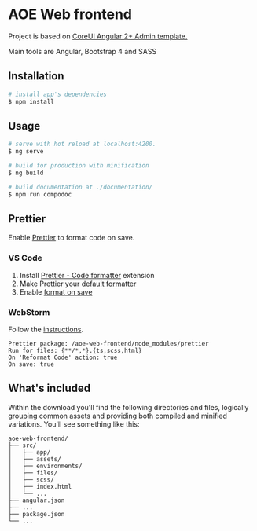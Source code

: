 # AOE Web frontend

Project is based on [CoreUI Angular 2+ Admin template.](https://github.com/coreui/coreui-free-angular-admin-template)

Main tools are Angular, Bootstrap 4 and SASS

## Installation

``` bash
# install app's dependencies
$ npm install
```

## Usage

``` bash
# serve with hot reload at localhost:4200.
$ ng serve

# build for production with minification
$ ng build

# build documentation at ./documentation/
$ npm run compodoc
```

## Prettier

Enable [Prettier](https://prettier.io/docs/en/index.html) to format code on save.

### VS Code

1. Install [Prettier - Code formatter](https://marketplace.visualstudio.com/items?itemName=esbenp.prettier-vscode) extension
2. Make Prettier your [default formatter](https://marketplace.visualstudio.com/items?itemName=esbenp.prettier-vscode#default-formatter)
3. Enable [format on save](https://marketplace.visualstudio.com/items?itemName=esbenp.prettier-vscode#format-on-save)

### WebStorm

Follow the [instructions](https://www.jetbrains.com/help/webstorm/prettier.html#ws_prettier_install).

```
Prettier package: /aoe-web-frontend/node_modules/prettier
Run for files: {**/*,*}.{ts,scss,html}
On 'Reformat Code' action: true
On save: true
```

## What's included

Within the download you'll find the following directories and files, logically grouping common assets and providing both compiled and minified variations. You'll see something like this:

```
aoe-web-frontend/
├── src/
│   ├── app/
│   ├── assets/
│   ├── environments/
│   ├── files/
│   ├── scss/
│   ├── index.html
│   └── ...
├── angular.json
├── ...
├── package.json
└── ...
```


